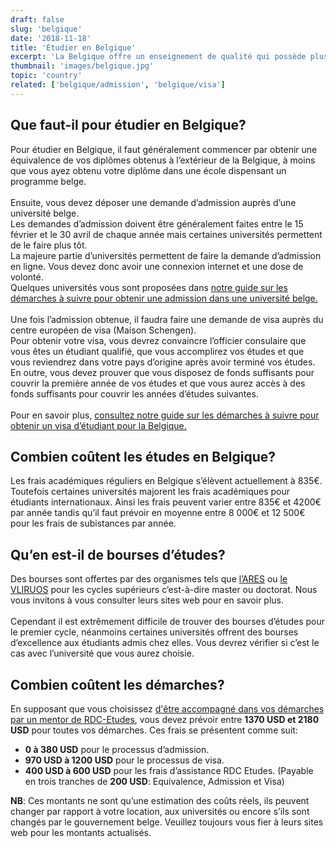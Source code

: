```yaml
---
draft: false
slug: 'belgique'
date: '2018-11-18'
title: 'Étudier en Belgique'
excerpt: 'La Belgique offre un enseignement de qualité qui possède plusieurs ressemblances avec le système congolais. Étudier en Belgique vous permettra d’élargir vos horizons et augmenter vos chances pour un très bon emploi dans le futur et ce  à un coût très raisonnable.'
thumbnail: 'images/belgique.jpg'
topic: 'country'
related: ['belgique/admission', 'belgique/visa']
---
```


## Que faut-il pour étudier en Belgique?

Pour étudier en Belgique, il faut généralement commencer par obtenir une équivalence de vos diplômes obtenus à l’extérieur de la Belgique, à moins que vous ayez obtenu votre diplôme dans une école dispensant un programme belge.
\
\
Ensuite, vous devez déposer une demande d’admission auprès d’une université belge.\
Les demandes d’admission doivent être généralement faites entre le 15 février et le 30 avril de chaque année mais certaines universités permettent de le faire plus tôt.\
La majeure partie d’universités permettent de faire la demande d’admission en ligne. Vous devez donc avoir une connexion internet et une dose de volonté.\
Quelques universités vous sont proposées dans [notre guide sur les démarches à suivre pour obtenir une admission dans une université belge.](/guides/belgique/admission)
\
\
Une fois l’admission obtenue, il faudra faire une demande de visa auprès du centre européen de visa (Maison Schengen).\
Pour obtenir votre visa, vous devrez convaincre l’officier consulaire que vous êtes un étudiant qualifié, que vous accomplirez vos études et que vous reviendrez dans votre pays d’origine après avoir terminé vos études.\
En outre, vous devez prouver que vous disposez de fonds suffisants pour couvrir la première année de vos études et que vous aurez accès à des fonds suffisants pour couvrir les années d’études suivantes.
\
\
Pour en savoir plus, [consultez notre guide sur les démarches à suivre pour obtenir un visa d’étudiant pour la Belgique.](/guides/belgique/visa)

## Combien coûtent les études en Belgique?

Les frais académiques réguliers en Belgique s’élèvent actuellement à 835€.\
Toutefois certaines universités majorent les frais académiques pour étudiants internationaux. Ainsi les frais peuvent varier entre 835€ et 4200€ par année tandis qu’il faut prévoir en moyenne entre 8 000€ et 12 500€ pour les frais de subistances par année.

## Qu’en est-il de bourses d’études?

Des bourses sont offertes par des organismes tels que <a href="https://www.ares-ac.be/en/cooperation-au-developpement/scholarships/masters-and-training-programmes-in-belgium" target="_blank" rel="nofollow noopener">l’ARES</a>
ou <a href="https://www.vliruos.be/en/scholarships/6" target="_blank" rel="nofollow noopener">le VLIRUOS</a> pour les cycles supérieurs c’est-à-dire master ou doctorat. Nous vous invitons à vous consulter leurs sites web pour en savoir plus.
\
\
Cependant il est extrêmement difficile de trouver des bourses d’études pour le premier cycle, néanmoins certaines universités offrent des bourses d’excellence aux étudiants admis chez elles.
Vous devrez vérifier si c’est le cas avec l’université que vous aurez choisie.

## Combien coûtent les démarches?

En supposant que vous choisissez [d'être accompagné dans vos démarches par un mentor de RDC-Etudes](/accompagnement), vous devez prévoir entre **1370 USD et 2180 USD** pour toutes vos démarches.
Ces frais se présentent comme suit:

- **0 à 380 USD** pour le processus d’admission.
- **970 USD à 1200 USD** pour le processus de visa.
- **400 USD à 600 USD** pour les frais d’assistance RDC Etudes. (Payable en trois tranches de **200 USD**: Equivalence, Admission et Visa)

**NB**: Ces montants ne sont qu’une estimation des coûts réels, ils peuvent changer par rapport à votre location, aux universités ou encore s’ils sont changés par le gouvernement belge. Veuillez toujours vous fier à leurs sites web pour les montants actualisés.
